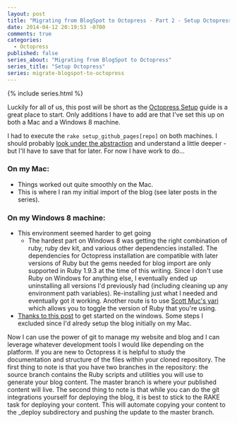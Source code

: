 ```yaml
---
layout: post
title: "Migrating from BlogSpot to Octopress - Part 2 - Setup Octopress"
date: 2014-04-12 20:19:53 -0700
comments: true
categories: 
  - Octopress
published: false
series_about: "Migrating from BlogSpot to Octopress"
series_title: "Setup Octopress"
series: migrate-blogspot-to-octopress
---
```


{% include series.html %}

Luckily for all of us, this post will be short as the [Octopress Setup](http://octopress.org/docs/setup/) guide is a great place to start. Only additions I have to add are that I've set this up on both a Mac and a Windows 8 machine.

I had to execute the `rake setup_github_pages[repo]` on both machines. I should probably [look under the abstraction](http://www.hanselman.com/blog/PleaseLearnToThinkAboutAbstractions.aspx) and understand a little deeper - but I'll have to save that for later. For now I have work to do...

### On my Mac:

- Things worked out quite smoothly on the Mac.
- This is where I ran my initial import of the blog (see later posts in the series).

### On my Windows 8 machine:

- This environment seemed harder to get going
  - The hardest part on Windows 8 was getting the right combination of ruby, ruby dev kit, and various other dependencies installed. The dependencies for Octopress installation are compatible with later versions of Ruby but the gems needed for blog import are only supported in Ruby 1.9.3 at the time of this writing. Since I don't use Ruby on Windows for anything else, I eventually ended up uninstalling all versions I'd previously had (including cleaning up any environment path variables). Re-installing just what I needed and eventually got it working. Another route is to use [Scott Muc's yari](https://github.com/scottmuc/yari) which allows you to toggle the version of Ruby that you're using.
- [Thanks to this post](http://blog.zerosharp.com/setting-up-octopress-on-windows/) to get started on the windows. Some steps I excluded since I'd alredy setup the blog initially on my Mac.


Now I can use the power of git to manage my website and blog and I can leverage whatever development tools I would like depending on the platform. If you are new to Octopress it is helpful to study the documentation and structure of the files within your cloned repository. The first thing to note is that you have two branches in the repository: the source branch contains the Ruby scripts and utilities you will use to generate your blog content. The master branch is where your published content will live. The second thing to note is that while you can do the git integrations yourself for deploying the blog, it is best to stick to the RAKE task for deploying your content. This will automate copying your content to the _deploy subdirectory and pushing the update to the master branch. 

